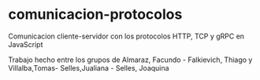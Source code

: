# comunicacion-protocolos

Comunicacion cliente-servidor con los protocolos HTTP, TCP y gRPC en JavaScript

Trabajo hecho entre los grupos de  Almaraz, Facundo - Falkievich, Thiago y Villalba,Tomas- Selles,Jualiana - Selles, Joaquina
